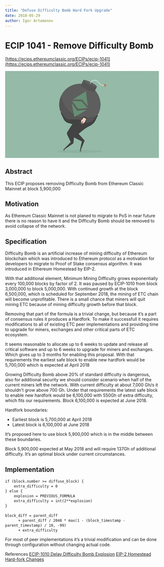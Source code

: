 ```yaml
---
title: "Defuse Difficulty Bomb Hard Fork Upgrade"
date: 2018-05-29
author: Igor Artamonov
---
```


# ECIP 1041 - Remove Difficulty Bomb

[https://ecips.ethereumclassic.org/ECIPs/ecip-1041](https://ecips.ethereumclassic.org/ECIPs/ecip-1041)

![Defuse Difficulty Bomb Hard Fork Upgrade](./hardfork_difficulty_bomb.jpg)

## Abstract

This ECIP proposes removing Difficulty Bomb from Ethereum Classic Mainnet at block 5,900,000

## Motivation

As Ethereum Classic Mainnet is not planed to migrate to PoS in near future there is no reason to have it and the Difficulty Bomb should be removed to avoid collapse of the network.

## Specification

Difficulty Bomb is an artificial increase of mining difficulty of Ethereum blockchain which was introduced to Ethereum protocol as a motivation for developers to migrate to Proof of Stake consensus algorithm. It was introduced in Ethereum Homestead by EIP-2.

With that additional element, Minimum Mining Difficulty grows exponentially every 100,000 blocks by factor of 2. It was paused by ECIP-1010 from block 3,000,000 to block 5,000,000. With continued growth at the block 6,500,000, which is scheduled for September 2018, the mining of ETC chain will become unprofitable. There is a small chance that miners will quit mining ETC because of mining difficulty growth before that block.

Removing that part of the formula is a trivial change, but because it’s a part of consensus rules it produces a Hardfork. To make it successfull it requires modifications to all of existing ETC peer implementations and providing time to upgrade for miners, exchanges and other critical parts of ETC ecosystem.

It seems reasonable to allocate up to 6 weeks to update and release all critical software and up to 6 weeks to upgrade for miners and exchanges. Which gives up to 3 months for enabling this proposal. With that requirements the earliest safe block to enable new hardfork would be 5,700,000 which is expected at April 2018

Growing Difficulty Bomb above 20% of standard difficulty is dangerous, also for additional security we should consider scenario when half of the current miners left the network. With current difficulty at about 7,000 Gh/s it shouldn’t grow above 700 Gh. Under that requirements the latest safe block to enable new hardfork would be 6,100,000 with 550Gh of extra difficulty, which fits our requirements. Block 6,100,000 is expected at June 2018.

Hardfork boundaries:

* Earliest block is 5,700,000 at April 2018
* Latest block is 6,100,000 at June 2018

It’s proposed here to use block 5,900,000 which is in the middle between these boundaries.

Block 5,900,000 expected at May 2018 and will require 137Gh of additional difficulty. It’s an optimal block under current circumstances.

## Implementation

```
if (block.number >= diffuse_block) {
    extra_difficulty = 0
} else {
    explosion = PREVIOUS_FORMULA
    extra_difficulty = int(2**explosion)
}

block_diff = parent_diff
      + parent_diff / 2048 * max(1 - (block_timestamp - parent_timestamp) / 10, -99)
      + extra_difficulty
```

For most of peer implementations it’s a trivial modification and can be done through configuration without changing actual code.

References
[ECIP-1010 Delay Difficulty Bomb Explosion](https://ecips.ethereumclassic.org/ECIPs/eip-1010)
[EIP-2 Homestead Hard-fork Changes](https://eips.ethereum.org/EIPS/eip-2)
